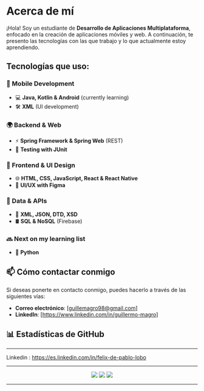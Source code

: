 # Acerca de mí

¡Hola! Soy un estudiante de **Desarrollo de Aplicaciones Multiplataforma**, enfocado en la creación de aplicaciones móviles y web. A continuación, te presento las tecnologías con las que trabajo y lo que actualmente estoy aprendiendo.

## Tecnologías que uso:

### 📱 Mobile Development
- 💻 **Java, Kotlin & Android** (currently learning)
- 🛠️ **XML** (UI development)

### 🌍 Backend & Web
- ⚡ **Spring Framework & Spring Web** (REST)
- 🧪 **Testing with JUnit**

### 🎨 Frontend & UI Design
- 🌐 **HTML, CSS, JavaScript, React & React Native**
- 🎨 **UI/UX with Figma**

### 📡 Data & APIs
- 🧩 **XML, JSON, DTD, XSD**
- 🛢️ **SQL & NoSQL** (Firebase)

### 🔜 Next on my learning list
- 🦀 **Python**

## 📫 Cómo contactar conmigo

Si deseas ponerte en contacto conmigo, puedes hacerlo a través de las siguientes vías:
- **Correo electrónico**: [guillemagro98@gmail.com]
- **LinkedIn**: [https://www.linkedin.com/in/guillermo-magro]

## 📊 Estadísticas de GitHub
<hr/>

Linkedin : <https://es.linkedin.com/in/felix-de-pablo-lobo>

<hr/>

<p align="center">
  <img src ="https://github-readme-stats.vercel.app/api?username=Guillemj98&show_icons=true&count_private=true&theme=merko&hide_border=true&bg_color=00000000&hide_rank=true">
  <img src ="https://github-readme-stats.vercel.app/api/top-langs/?username=Guillemj98&layout=compact&hide_border=true&theme=merko&bg_color=00000000&langs_count=8">
  <img src ="https://github-readme-streak-stats.herokuapp.com/?user=Guillemj98&theme=merko&hide_border=true&background=FFFFFF00">
</p>
<!-- https://github.com/anuraghazra/github-readme-stats#github-readme-stats -->

<hr/>


